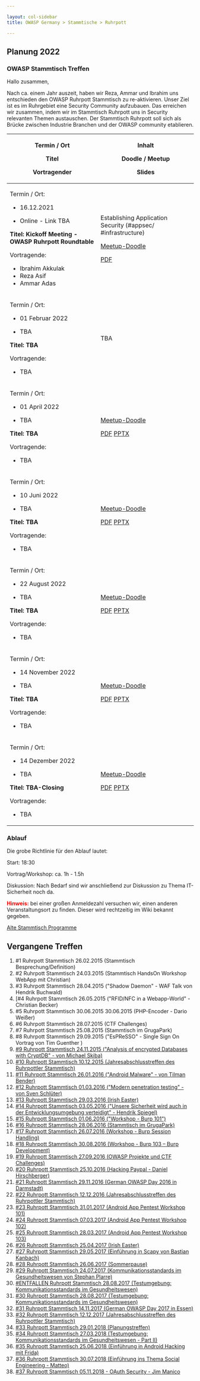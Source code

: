 ```yaml
---

layout: col-sidebar
title: OWASP Germany > Stammtische > Ruhrpott

---
```

## Planung 2022

### OWASP Stammtisch Treffen

Hallo zusammen,

Nach ca. einem Jahr auszeit, haben wir Reza, Ammar und Ibrahim uns entschieden 
den OWASP Ruhrpott Stammtisch zu re-aktivieren. Unser Ziel ist es im Ruhrgebiet eine 
Security Community aufzubauen. Das erreichen wir zusammen, indem wir im Stammtisch 
Ruhrpott uns in Security relevanten Themen austauschen. Der Stammtisch Ruhrpott soll sich als 
Brücke zwischen Industrie Branchen und der OWASP community etablieren.



<table>
<thead>
<tr class="header">
<th>
    <p>Termin / Ort</p>
    <p>Titel</p>
    <p>Vortragender</p></th>
<th>
    <p>Inhalt</p>
    <p>Doodle / Meetup</p>
    <p>Slides</p>
</th>
</tr>
</thead>
    
<tbody>
<tr class="odd">
<td> 
    <p>Termin / Ort:</p>
    <ul>
        <li>16.12.2021</li>
        <li><p>Online - Link TBA</p></li>
    </ul>
    <b><p>Titel: Kickoff Meeting - OWASP Ruhrpott Roundtable</p></b>
    <p>Vortragende:</p>
    <ul>
        <li>Ibrahim Akkulak</li>
        <li>Reza Asif</li>
        <li>Ammar Adas</li>
    </ul>
</td>
<td><p>Establishing Application Security (#appsec/ #infrastructure) </p>
    <p><a href="">Meetup-Doodle</a></p>
    <p><a href="">PDF</a></p></td>
</tr>
    
<tr class="even">
<td> 
    <p>Termin / Ort:</p>
    <ul>
        <li>01 Februar 2022</li>
        <li><p>TBA</p></li>
    </ul>
    <b><p>Titel: TBA</p></b>
    <p>Vortragende:</p>
    <ul>
        <li>TBA</li>
    </ul>
</td>
<td><p>TBA</p>
    <p></p>
    <p></p>
</td>
</tr>
    
<tr class="odd">
<td> 
    <p>Termin / Ort:</p>
    <ul>
        <li>01 April 2022</li>
        <li><p>TBA</p></li>
    </ul>
    <b><p>Titel: TBA</p></b>
    <p>Vortragende:</p>
    <ul>
        <li>TBA</li>
    </ul>
</td>
<td><p></p>
    <p><a href="">Meetup-Doodle</a></p>
    <p><a href="">PDF</a> 
    <a href="">PPTX</a>
    </p>
</td>
</tr>
 
<tr class="even">
<td> 
    <p>Termin / Ort:</p>
    <ul>
        <li>10 Juni 2022</li>
        <li><p>TBA</p></li>
    </ul>
    <b><p>Titel: TBA</p></b>
    <p>Vortragende:</p>
    <ul>
        <li>TBA</li>
    </ul>
</td>
<td><p></p>
    <p><a href="">Meetup-Doodle</a></p>
    <p><a href="">PDF</a> 
    <a href="">PPTX</a>
    </p>
</td>
</tr>
    
<tr class="odd">
<td> 
    <p>Termin / Ort:</p>
    <ul>
        <li>22 August 2022</li>
        <li><p>TBA</p></li>
    </ul>
    <b><p>Titel: TBA</p></b>
    <p>Vortragende:</p>
    <ul>
        <li>TBA</li>
    </ul>
</td>
<td><p></p>
    <p><a href="">Meetup-Doodle</a></p>
    <p><a href="">PDF</a> 
    <a href="">PPTX</a>
    </p>
</td>
</tr>
    
<tr class="even">
<td> 
    <p>Termin / Ort:</p>
    <ul>
        <li>14 November 2022</li>
        <li><p>TBA</p></li>
    </ul>
    <b><p>Titel: TBA</p></b>
    <p>Vortragende:</p>
    <ul>
        <li>TBA</li>
    </ul>
</td>
<td><p></p>
    <p><a href="">Meetup-Doodle</a></p>
    <p><a href="">PDF</a> 
    <a href="">PPTX</a>
    </p>
</td>  
</tr>
    
<tr class="odd">
<td> 
    <p>Termin / Ort:</p>
    <ul>
        <li>14 Dezember 2022</li>
        <li><p>TBA</p></li>
    </ul>
    <b><p>Titel: TBA-Closing</p></b>
    <p>Vortragende:</p>
    <ul>
        <li>TBA</li>
    </ul>
</td>
<td><p></p>
    <p><a href="">Meetup-Doodle</a></p>
    <p><a href="">PDF</a> 
    <a href="">PPTX</a>
    </p>
</td>  
</tr>

</tbody>
</table>

### Ablauf

Die grobe Richtlinie für den Ablauf lautet:

Start: 18:30

Vortrag/Workshop: ca. 1h - 1.5h

Diskussion: Nach Bedarf sind wir anschließend zur Diskussion zu Thema
IT-Sicherheit noch da.

<b style="color:red">Hinweis:</b> bei einer großen Anmeldezahl versuchen
wir, einen anderen Veranstaltungsort zu finden. Dieser wird rechtzeitig im
Wiki bekannt gegeben.


<a href="old-index.md">Alte Stammtisch Programme</a>


## Vergangene Treffen

1.  \#1 Ruhrpott Stammtisch 26.02.2015 (Stammtisch
    Besprechung/Definition)
2.  \#2 Ruhrpott Stammtisch 24.03.2015 (Stammtisch HandsOn Workshop
    WebApp mit
    Christian)
3.  \#3 Ruhrpott Stammtisch 28.04.2015 ("Shadow Daemon" - WAF Talk von
    Hendrik
    Buchwald)
4.  [#4 Ruhrpott Stammtisch 26.05.2015 ("RFID/NFC in a Webapp-World" -
    Christian
    Becker)
5.  \#5 Ruhrpott Stammtisch 30.06.2015 30.06.2015 (PHP-Encoder - Dario
    Weißer)
6.  \#6 Ruhrpott Stammtisch 28.07.2015 (CTF
    Challenges)
7.  \#7 Ruhrpott Stammtisch 25.08.2015 (Stammtisch im
    GrugaPark)
8.  \#8 Ruhrpott Stammtisch 29.09.2015 ("EsPReSSO" - Single Sign On
    Vortrag von Tim Guenther
    )
9.  [\#9 Ruhrpott Stammtisch 24.11.2015 ("Analysis of encrypted
    Databases with CryptDB" - von Michael
    Skiba)](https://www.owasp.org/index.php/OWASP_German_Chapter_Stammtisch_Initiative/Ruhrpott/20151124)
10. [\#10 Ruhrpott Stammtisch 10.12.2015 (Jahresabschlusstreffen des
    Ruhrpottler
    Stammtisch)](https://www.owasp.org/index.php/OWASP_German_Chapter_Stammtisch_Initiative/Ruhrpott/20151210)
11. [\#11 Ruhrpott Stammtisch 26.01.2016 ("Android Malware" - von Tilman
    Bender)](https://www.owasp.org/index.php/OWASP_German_Chapter_Stammtisch_Initiative/Ruhrpott/20160126)
12. [\#12 Ruhrpott Stammtisch 01.03.2016 ("Modern penetration testing" -
    von Sven
    Schlüter)](https://www.owasp.org/index.php/OWASP_German_Chapter_Stammtisch_Initiative/Ruhrpott/20160301)
13. [\#13 Ruhrpott Stammtisch 29.03.2016 (Irish
    Easter)](https://www.owasp.org/index.php/OWASP_German_Chapter_Stammtisch_Initiative/Ruhrpott/20160329)
14. [\#14 Ruhrpott Stammtisch 03.05.2016 ("Unsere Sicherheit wird auch
    in der Entwicklungsumgebung verteidigt" - Hendrik
    Spiegel)](https://www.owasp.org/index.php/OWASP_German_Chapter_Stammtisch_Initiative/Ruhrpott/20160503)
15. [\#15 Ruhrpott Stammtisch 01.06.2016 ("Workshop -
    Burp 101")](https://www.owasp.org/index.php/OWASP_German_Chapter_Stammtisch_Initiative/Ruhrpott/20160701)
16. [\#16 Ruhrpott Stammtisch 28.06.2016 (Stammtisch im
    GrugaPark)](https://www.owasp.org/index.php/OWASP_German_Chapter_Stammtisch_Initiative/Ruhrpott/20160628)
17. [\#17 Ruhrpott Stammtisch 26.07.2016 (Workshop - Burp Session
    Handling)](https://www.owasp.org/index.php/OWASP_German_Chapter_Stammtisch_Initiative/Ruhrpott/20160726)
18. [\#18 Ruhrpott Stammtisch 30.08.2016 (Workshop - Burp 103 – Burp
    Development)](https://www.owasp.org/index.php/OWASP_German_Chapter_Stammtisch_Initiative/Ruhrpott/20160830)
19. [\#19 Ruhrpott Stammtisch 27.09.2016 (OWASP Projekte und CTF
    Challenges)](https://www.owasp.org/index.php/OWASP_German_Chapter_Stammtisch_Initiative/Ruhrpott/20160927)
20. [\#20 Ruhrpott Stammtisch 25.10.2016 (Hacking Paypal - Daniel
    Hirschberger)](https://www.owasp.org/index.php/OWASP_German_Chapter_Stammtisch_Initiative/Ruhrpott/20161025)
21. [\#21 Ruhrpott Stammtisch 29.11.2016 (German OWASP Day 2016 in
    Darmstadt)](https://www.owasp.org/index.php/OWASP_German_Chapter_Stammtisch_Initiative/Ruhrpott/20161129)
22. [\#22 Ruhrpott Stammtisch 12.12.2016 (Jahresabschlusstreffen des
    Ruhrpottler
    Stammtisch)](https://www.owasp.org/index.php/OWASP_German_Chapter_Stammtisch_Initiative/Ruhrpott/20161213)
23. [\#23 Ruhrpott Stammtisch 31.01.2017 (Android App Pentest
    Workshop 101)](https://www.owasp.org/index.php/OWASP_German_Chapter_Stammtisch_Initiative/Ruhrpott/20170131)
24. [\#24 Ruhrpott Stammtisch 07.03.2017 (Android App Pentest
    Workshop 102)](https://www.owasp.org/index.php/OWASP_German_Chapter_Stammtisch_Initiative/Ruhrpott/20170307)
25. [\#25 Ruhrpott Stammtisch 28.03.2017 (Android App Pentest Workshop
    103)](OWASP_German_Chapter_Stammtisch_Initiative/Ruhrpott/20170328 "wikilink")
26. [\#26 Ruhrpott Stammtisch 25.04.2017 (Irish
    Easter)](OWASP_German_Chapter_Stammtisch_Initiative/Ruhrpott/20170425 "wikilink")
27. [\#27 Ruhrpott Stammtisch 29.05.2017 (Einführung in Scapy von
    Bastian
    Kanbach)](OWASP_German_Chapter_Stammtisch_Initiative/Ruhrpott/20170529 "wikilink")
28. [\#28 Ruhrpott Stammtisch 26.06.2017
    (Sommerpause)](OWASP_German_Chapter_Stammtisch_Initiative/Ruhrpott/20170529 "wikilink")
29. [\#29 Ruhrpott Stammtisch 24.07.2017 (Kommunikationsstandards im
    Gesundheitswesen von Stephan
    Plarre)](OWASP_German_Chapter_Stammtisch_Initiative/Ruhrpott/20170724 "wikilink")
30. [\#ENTFALLEN Ruhrpott Stammtisch 28.08.2017 (Testumgebung:
    Kommunikationsstandards im
    Gesundheitswesen)](OWASP_German_Chapter_Stammtisch_Initiative/Ruhrpott/20170828 "wikilink")
31. [\#30 Ruhrpott Stammtisch 28.08.2017 (Testumgebung:
    Kommunikationsstandards im
    Gesundheitswesen)](OWASP_German_Chapter_Stammtisch_Initiative/Ruhrpott/20170925 "wikilink")
32. [\#31 Ruhrpott Stammtisch 14.11.2017 (German OWASP Day 2017 in
    Essen)](OWASP_German_Chapter_Stammtisch_Initiative/Ruhrpott/2017114 "wikilink")
33. [\#32 Ruhrpott Stammtisch 12.12.2017 (Jahresabschlusstreffen des
    Ruhrpottler
    Stammtisch)](OWASP_German_Chapter_Stammtisch_Initiative/Ruhrpott/2017114 "wikilink")
34. [\#33 Ruhrpott Stammtisch 29.01.2018
    (Planungstreffen)](OWASP_German_Chapter_Stammtisch_Initiative/Ruhrpott/20180129 "wikilink")
35. [\#34 Ruhrpott Stammtisch 27.03.2018 (Testumgebung:
    Kommunikationsstandards im Gesundheitswesen - Part
    II)](OWASP_German_Chapter_Stammtisch_Initiative/Ruhrpott/20180327 "wikilink")
36. [\#35 Ruhrpott Stammtisch 25.06.2018 (Einführung in Android Hacking
    mit
    Frida)](OWASP_German_Chapter_Stammtisch_Initiative/Ruhrpott/20180625 "wikilink")
37. [\#36 Ruhrpott Stammtisch 30.07.2018 (Einführung ins Thema Social
    Engineering -
    Matteo)](OWASP_German_Chapter_Stammtisch_Initiative/Ruhrpott/20180730 "wikilink")
38. [\#37 Ruhrpott Stammtisch 05.11.2018 - OAuth Security - Jim
    Manico](OWASP_German_Chapter_Stammtisch_Initiative/Ruhrpott/20181105 "wikilink")

